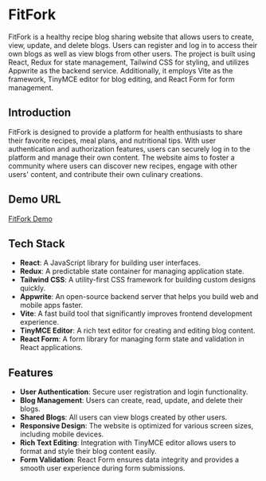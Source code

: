 # FitFork

FitFork is a healthy recipe blog sharing website that allows users to create, view, update, and delete blogs. Users can register and log in to access their own blogs as well as view blogs from other users. The project is built using React, Redux for state management, Tailwind CSS for styling, and utilizes Appwrite as the backend service. Additionally, it employs Vite as the framework, TinyMCE editor for blog editing, and React Form for form management.

## Introduction

FitFork is designed to provide a platform for health enthusiasts to share their favorite recipes, meal plans, and nutritional tips. With user authentication and authorization features, users can securely log in to the platform and manage their own content. The website aims to foster a community where users can discover new recipes, engage with other users' content, and contribute their own culinary creations.

## Demo URL

[FitFork Demo](fit-fork.vercel.app) 

## Tech Stack

- **React**: A JavaScript library for building user interfaces.
- **Redux**: A predictable state container for managing application state.
- **Tailwind CSS**: A utility-first CSS framework for building custom designs quickly.
- **Appwrite**: An open-source backend server that helps you build web and mobile apps faster.
- **Vite**: A fast build tool that significantly improves frontend development experience.
- **TinyMCE Editor**: A rich text editor for creating and editing blog content.
- **React Form**: A form library for managing form state and validation in React applications.

## Features

- **User Authentication**: Secure user registration and login functionality.
- **Blog Management**: Users can create, read, update, and delete their blogs.
- **Shared Blogs**: All users can view blogs created by other users.
- **Responsive Design**: The website is optimized for various screen sizes, including mobile devices.
- **Rich Text Editing**: Integration with TinyMCE editor allows users to format and style their blog content easily.
- **Form Validation**: React Form ensures data integrity and provides a smooth user experience during form submissions.
